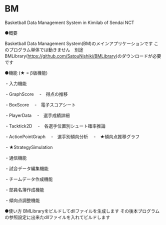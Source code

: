 # BM
Basketball Data Management System in Kimilab of Sendai NCT


●概要

Basketball Data Management System(BM)のメインアプリケーションです
このプログラム単体では動きません　別途BMLibrary(https://github.com/SatouNishiki/BMLibrary)のダウンロードが必要です

●機能
(★ = β版機能)

・入力機能

・GraphScore
　-　得点の推移

・BoxScore
　-　電子スコアシート

・PlayerData
　-　選手成績詳細

・Tacktick2D
　-　各選手位置別シュート確率推論

・ActionPointGraph
　-　選手別傾向分析
　-　★傾向点推移グラフ

・★StrategySimulation

・通信機能

・試合データ編集機能

・チームデータ作成機能

・部員名簿作成機能

・傾向点調整機能

●使い方
BMLibraryをビルドしてdllファイルを生成します
その後本プログラムの参照設定に出来たdllファイルを入れてビルドします
